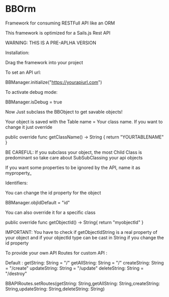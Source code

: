 # BBOrm
Framework for consuming RESTFull API like an ORM

This framework is optimized for a Sails.js Rest API

WARNING: THIS IS A PRE-APLHA VERSION

Installation:

Drag the framework into your project

To set an API url:

BBManager.initialize("https://yourapiurl.com")

To activate debug mode:

BBManager.isDebug = true

Now Just subclass the BBObject to get savable objects!

Your object is saved with the Table name = Your class name. If you want to change it just override 
    
public override func getClassName() -> String {
   return "YOURTABLENAME"
}

BE CAREFUL: If you subclass your object, the most Child Class is predominant so take care about SubSubClassing your api objects

If you want some properties to be ignored by the API, name it as myproperty_

Identifiers:

You can change the id property for the object

BBManager.objIdDefault = "id"
   
You can also override it for a specific class

public override func getObjectId() -> String{
	return "myobjectId"
}

IMPORTANT: You have to check if getObjectIdString is a real property of your object and if your objectId type can be cast in String if you change the id property

To provide your own API Routes for custom API :

Default :
getString: String = "/"
getAllString: String = "/"
createString: String = "/create"
updateString: String = "/update"
deleteString: String = "/destroy"

BBAPIRoutes.setRoutes(getString: String,getAllString: String,createString: String,updateString: String,deleteString: String)

